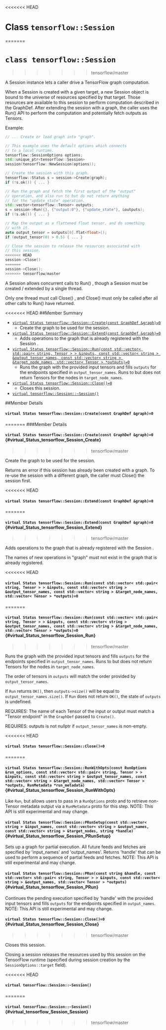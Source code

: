 <<<<<<< HEAD
# Class `tensorflow::Session` <a class="md-anchor" id="AUTOGENERATED-class--tensorflow--session-"></a>
=======
# `class tensorflow::Session`
>>>>>>> tensorflow/master

A Session instance lets a caller drive a TensorFlow graph computation.

When a Session is created with a given target, a new Session object is bound to the universe of resources specified by that target. Those resources are available to this session to perform computation described in the GraphDef. After extending the session with a graph, the caller uses the Run() API to perform the computation and potentially fetch outputs as Tensors.

Example:

```c++ tensorflow::GraphDef graph;
// ... Create or load graph into "graph".

// This example uses the default options which connects
// to a local runtime.
tensorflow::SessionOptions options;
std::unique_ptr<tensorflow::Session>
session(tensorflow::NewSession(options));

// Create the session with this graph.
tensorflow::Status s = session->Create(graph);
if (!s.ok()) { ... }

// Run the graph and fetch the first output of the "output"
// operation, and also run to but do not return anything
// for the "update_state" operation.
std::vector<tensorflow::Tensor> outputs;
s = session->Run({}, {"output:0"}, {"update_state"}, &outputs);
if (!s.ok()) { ... }

// Map the output as a flattened float tensor, and do something
// with it.
auto output_tensor = outputs[0].flat<float>();
if (output_tensor(0) > 0.5) { ... }

// Close the session to release the resources associated with
// this session.
<<<<<<< HEAD
session->Close()
=======
session->Close();
>>>>>>> tensorflow/master

```

A Session allows concurrent calls to Run() , though a Session must be created / extended by a single thread.

Only one thread must call Close() , and Close() must only be called after all other calls to Run() have returned.

<<<<<<< HEAD
##Member Summary <a class="md-anchor" id="AUTOGENERATED-member-summary"></a>

* [`virtual Status tensorflow::Session::Create(const GraphDef &graph)=0`](#virtual_Status_tensorflow_Session_Create)
  * Create the graph to be used for the session.
* [`virtual Status tensorflow::Session::Extend(const GraphDef &graph)=0`](#virtual_Status_tensorflow_Session_Extend)
  * Adds operations to the graph that is already registered with the Session .
* [`virtual Status tensorflow::Session::Run(const std::vector< std::pair< string, Tensor > > &inputs, const std::vector< string > &output_tensor_names, const std::vector< string > &target_node_names, std::vector< Tensor > *outputs)=0`](#virtual_Status_tensorflow_Session_Run)
  * Runs the graph with the provided input tensors and fills `outputs` for the endpoints specified in `output_tensor_names`. Runs to but does not return Tensors for the nodes in `target_node_names`.
* [`virtual Status tensorflow::Session::Close()=0`](#virtual_Status_tensorflow_Session_Close)
  * Closes this session.
* [`virtual tensorflow::Session::~Session()`](#virtual_tensorflow_Session_Session)

##Member Details <a class="md-anchor" id="AUTOGENERATED-member-details"></a>

#### `virtual Status tensorflow::Session::Create(const GraphDef &graph)=0` <a class="md-anchor" id="virtual_Status_tensorflow_Session_Create"></a>
=======
###Member Details

#### `virtual Status tensorflow::Session::Create(const GraphDef &graph)=0` {#virtual_Status_tensorflow_Session_Create}
>>>>>>> tensorflow/master

Create the graph to be used for the session.

Returns an error if this session has already been created with a graph. To re-use the session with a different graph, the caller must Close() the session first.

<<<<<<< HEAD
#### `virtual Status tensorflow::Session::Extend(const GraphDef &graph)=0` <a class="md-anchor" id="virtual_Status_tensorflow_Session_Extend"></a>
=======
#### `virtual Status tensorflow::Session::Extend(const GraphDef &graph)=0` {#virtual_Status_tensorflow_Session_Extend}
>>>>>>> tensorflow/master

Adds operations to the graph that is already registered with the Session .

The names of new operations in "graph" must not exist in the graph that is already registered.

<<<<<<< HEAD
#### `virtual Status tensorflow::Session::Run(const std::vector< std::pair< string, Tensor > > &inputs, const std::vector< string > &output_tensor_names, const std::vector< string > &target_node_names, std::vector< Tensor > *outputs)=0` <a class="md-anchor" id="virtual_Status_tensorflow_Session_Run"></a>
=======
#### `virtual Status tensorflow::Session::Run(const std::vector< std::pair< string, Tensor > > &inputs, const std::vector< string > &output_tensor_names, const std::vector< string > &target_node_names, std::vector< Tensor > *outputs)=0` {#virtual_Status_tensorflow_Session_Run}
>>>>>>> tensorflow/master

Runs the graph with the provided input tensors and fills `outputs` for the endpoints specified in `output_tensor_names`. Runs to but does not return Tensors for the nodes in `target_node_names`.

The order of tensors in `outputs` will match the order provided by `output_tensor_names`.

If `Run` returns `OK()`, then `outputs->size()` will be equal to `output_tensor_names.size()`. If `Run` does not return `OK()`, the state of `outputs` is undefined.

REQUIRES: The name of each Tensor of the input or output must match a "Tensor endpoint" in the `GraphDef` passed to ` Create() `.

REQUIRES: outputs is not nullptr if `output_tensor_names` is non-empty.

<<<<<<< HEAD
#### `virtual Status tensorflow::Session::Close()=0` <a class="md-anchor" id="virtual_Status_tensorflow_Session_Close"></a>
=======
#### `virtual Status tensorflow::Session::RunWithOpts(const RunOptions &run_options, const std::vector< std::pair< string, Tensor > > &inputs, const std::vector< string > &output_tensor_names, const std::vector< string > &target_node_names, std::vector< Tensor > *outputs, RunMetadata *run_metadata)` {#virtual_Status_tensorflow_Session_RunWithOpts}

Like `Run`, but allows users to pass in a `RunOptions` proto and to retrieve non-Tensor metadata output via a `RunMetadata` proto for this step. NOTE: This API is still experimental and may change.



#### `virtual Status tensorflow::Session::PRunSetup(const std::vector< string > &input_names, const std::vector< string > &output_names, const std::vector< string > &target_nodes, string *handle)` {#virtual_Status_tensorflow_Session_PRunSetup}

Sets up a graph for partial execution. All future feeds and fetches are specified by &apos;input_names&apos; and &apos;output_names&apos;. Returns &apos;handle&apos; that can be used to perform a sequence of partial feeds and fetches. NOTE: This API is still experimental and may change.



#### `virtual Status tensorflow::Session::PRun(const string &handle, const std::vector< std::pair< string, Tensor > > &inputs, const std::vector< string > &output_names, std::vector< Tensor > *outputs)` {#virtual_Status_tensorflow_Session_PRun}

Continues the pending execution specified by &apos;handle&apos; with the provided input tensors and fills `outputs` for the endpoints specified in `output_names`. NOTE: This API is still experimental and may change.



#### `virtual Status tensorflow::Session::Close()=0` {#virtual_Status_tensorflow_Session_Close}
>>>>>>> tensorflow/master

Closes this session.

Closing a session releases the resources used by this session on the TensorFlow runtime (specified during session creation by the ` SessionOptions::target ` field).

<<<<<<< HEAD
#### `virtual tensorflow::Session::~Session()` <a class="md-anchor" id="virtual_tensorflow_Session_Session"></a>
=======
#### `virtual tensorflow::Session::~Session()` {#virtual_tensorflow_Session_Session}
>>>>>>> tensorflow/master




